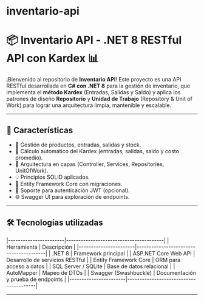 # inventario-api
# 📦 Inventario API - .NET 8 RESTful API con Kardex 📊

¡Bienvenido al repositorio de **Inventario API**! Este proyecto es una API RESTful desarrollada en **C# con .NET 8** para la gestión de inventario, que implementa el **método Kardex** (Entradas, Salidas y Saldo) y aplica los patrones de diseño **Repositorio** y **Unidad de Trabajo** (Repository & Unit of Work) para lograr una arquitectura limpia, mantenible y escalable.

---

## 🧩 Características

- 📁 Gestión de productos, entradas, salidas y stock.
- 🔁 Cálculo automático del Kardex (entradas, salidas, saldo y costo promedio).
- 🧱 Arquitectura en capas (Controller, Services, Repositories, UnitOfWork).
- 💡 Principios SOLID aplicados.
- 🐘 Entity Framework Core con migraciones.
- 🔐 Soporte para autenticación JWT (opcional).
- 🌐 Swagger UI para exploración de endpoints.

---

## 🛠️ Tecnologías utilizadas
|-----------------------|----------------------------------------|
| Herramienta           | Descripción                            |
|-----------------------|----------------------------------------|
| .NET 8                | Framework principal                    |
| ASP.NET Core Web API  | Desarrollo de servicios RESTful        |
| Entity Framework Core | ORM para acceso a datos                |
| SQL Server / SQLite   | Base de datos relacional               |
| AutoMapper            | Mapeo de DTOs                          |
| Swagger (Swashbuckle) | Documentación y prueba de endpoints    |
|-----------------------|----------------------------------------|

---
